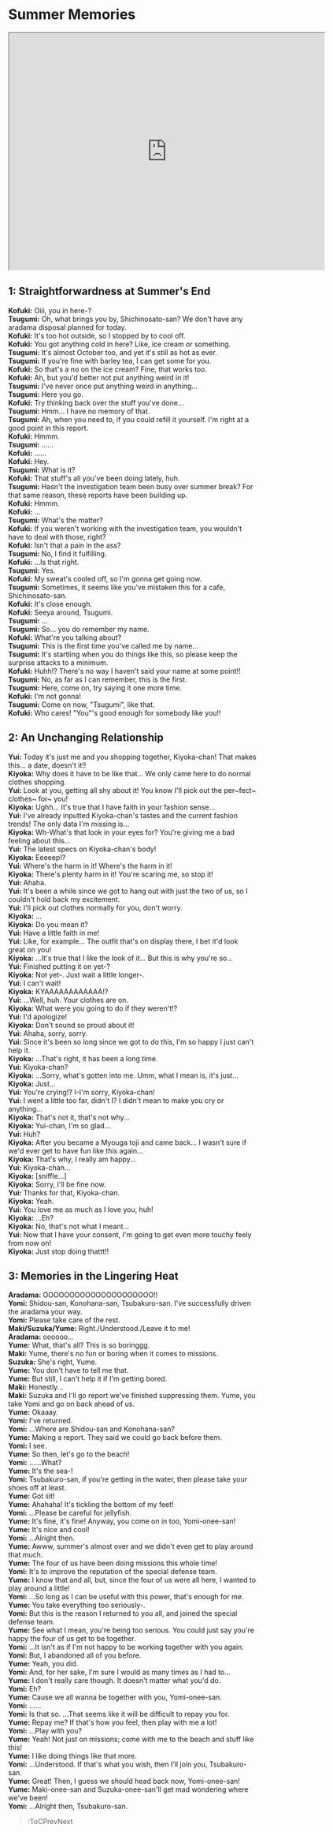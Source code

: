 
Summer Memories
===============
[<iframe width="640" height="480" src="https://www.youtube.com/embed/7q5s6NyENVM"></iframe>](:Iframe)  

## 1: Straightforwardness at Summer's End
**Kofuki:** Oiii, you in here-\?  
**Tsugumi:** Oh, what brings you by, Shichinosato-san\? We don't have any aradama disposal planned for today\.  
**Kofuki:** It's too hot outside, so I stopped by to cool off\.  
**Kofuki:** You got anything cold in here\? Like, ice cream or something\.  
**Tsugumi:** It's almost October too, and yet it's still as hot as ever\.  
**Tsugumi:** If you're fine with barley tea, I can get some for you\.  
**Kofuki:** So that's a no on the ice cream\? Fine, that works too\.  
**Kofuki:** Ah, but you'd better not put anything weird in it\!  
**Tsugumi:** I've never once put anything weird in anything\.\.\.  
**Tsugumi:** Here you go\.  
**Kofuki:** Try thinking back over the stuff you've done\.\.\.  
**Tsugumi:** Hmm\.\.\. I have no memory of that\.  
**Tsugumi:** Ah, when you need to, if you could refill it yourself\. I'm right at a good point in this report\.  
**Kofuki:** Hmmm\.  
**Tsugumi:** \.\.\.\.\.\.  
**Kofuki:** \.\.\.\.\.\.  
**Kofuki:** Hey\.  
**Tsugumi:** What is it\?  
**Kofuki:** That stuff's all you've been doing lately, huh\.  
**Tsugumi:** Hasn't the investigation team been busy over summer break\? For that same reason, these reports have been building up\.  
**Kofuki:** Hmmm\.  
**Kofuki:** \.\.\.  
**Tsugumi:** What's the matter\?  
**Kofuki:** If you weren't working with the investigation team, you wouldn't have to deal with those, right\?  
**Kofuki:** Isn't that a pain in the ass\?  
**Tsugumi:** No, I find it fulfilling\.  
**Kofuki:** \.\.\.Is that right\.  
**Tsugumi:** Yes\.  
**Kofuki:** My sweat's cooled off, so I'm gonna get going now\.  
**Tsugumi:** Sometimes, it seems like you've mistaken this for a cafe, Shichinosato-san\.  
**Kofuki:** It's close enough\.  
**Kofuki:** Seeya around, Tsugumi\.  
**Tsugumi:** \.\.\.  
**Tsugumi:** So\.\.\. you do remember my name\.  
**Kofuki:** What're you talking about\?  
**Tsugumi:** This is the first time you've called me by name\.\.\.  
**Tsugumi:** It's startling when you do things like this, so please keep the surprise attacks to a minimum\.  
**Kofuki:** Huhh\!\? There's no way I haven't said your name at some point\!\!  
**Tsugumi:** No, as far as I can remember, this is the first\.  
**Tsugumi:** Here, come on, try saying it one more time\.  
**Kofuki:** I'm not gonna\!  
**Tsugumi:** Come on now, \"Tsugumi\", like that\.  
**Kofuki:** Who cares\! \"You\"'s good enough for somebody like you\!\!  

## 2: An Unchanging Relationship
**Yui:** Today it's just me and you shopping together, Kiyoka-chan\! That makes this\.\.\. a date, doesn't it\!\!  
**Kiyoka:** Why does it have to be like that\.\.\. We only came here to do normal clothes shopping\.  
**Yui:** Look at you, getting all shy about it\! You know I'll pick out the per\~fect\~ clothes\~ for\~ you\!  
**Kiyoka:** Ughh\.\.\. It's true that I have faith in your fashion sense\.\.\.  
**Yui:** I've already inputted Kiyoka-chan's tastes and the current fashion trends\! The only data I'm missing is\.\.\.  
**Kiyoka:** Wh-What's that look in your eyes for\? You're giving me a bad feeling about this\.\.\.  
**Yui:** The latest specs on Kiyoka-chan's body\!  
**Kiyoka:** Eeeeep\!\?  
**Yui:** Where's the harm in it\! Where's the harm in it\!  
**Kiyoka:** There's plenty harm in it\! You're scaring me, so stop it\!  
**Yui:** Ahaha\.  
**Yui:** It's been a while since we got to hang out with just the two of us, so I couldn't hold back my excitement\.  
**Yui:** I'll pick out clothes normally for you, don't worry\.  
**Kiyoka:** \.\.\.  
**Kiyoka:** Do you mean it\?  
**Yui:** Have a little faith in me\!  
**Yui:** Like, for example\.\.\. The outfit that's on display there, I bet it'd look great on you\!  
**Kiyoka:** \.\.\.It's true that I like the look of it\.\.\. But this is why you're so\.\.\.  
**Yui:** Finished putting it on yet-\?  
**Kiyoka:** Not yet-\. Just wait a little longer-\.  
**Yui:** I can't wait\!  
**Kiyoka:** KYAAAAAAAAAAAA\!\?  
**Yui:** \.\.\.Well, huh\. Your clothes are on\.  
**Kiyoka:** What were you going to do if they weren't\!\?  
**Yui:** I'd apologize\!  
**Kiyoka:** Don't sound so proud about it\!  
**Yui:** Ahaha, sorry, sorry\.  
**Yui:** Since it's been so long since we got to do this, I'm so happy I just can't help it\.  
**Kiyoka:** \.\.\.That's right, it has been a long time\.  
**Yui:** Kiyoka-chan\?  
**Kiyoka:** \.\.\.Sorry, what's gotten into me\. Umm, what I mean is, it's just\.\.\.  
**Kiyoka:** Just\.\.\.  
**Yui:** You're crying\!\? I-I'm sorry, Kiyoka-chan\!  
**Yui:** I went a little too far, didn't I\? I didn't mean to make you cry or anything\.\.\.  
**Kiyoka:** That's not it, that's not why\.\.\.  
**Kiyoka:** Yui-chan, I'm so glad\.\.\.  
**Yui:** Huh\?  
**Kiyoka:** After you became a Myouga toji and came back\.\.\. I wasn't sure if we'd ever get to have fun like this again\.\.\.  
**Kiyoka:** That's why, I really am happy\.\.\.  
**Yui:** Kiyoka-chan\.\.\.  
**Kiyoka:** [sniffle\.\.\.\]  
**Kiyoka:** Sorry, I'll be fine now\.  
**Yui:** Thanks for that, Kiyoka-chan\.  
**Kiyoka:** Yeah\.  
**Yui:** You love me as much as I love you, huh\!  
**Kiyoka:** \.\.\.Eh\?  
**Kiyoka:** No, that's not what I meant\.\.\.  
**Yui:** Now that I have your consent, I'm going to get even more touchy feely from now on\!  
**Kiyoka:** Just stop doing thattt\!\!  

## 3: Memories in the Lingering Heat
**Aradama:** OOOOOOOOOOOOOOOOOOOOO\!\!  
**Yomi:** Shidou-san, Konohana-san, Tsubakuro-san\. I've successfully driven the aradama your way\.  
**Yomi:** Please take care of the rest\.  
**Maki/Suzuka/Yume:** Right\./Understood\./Leave it to me\!  
**Aradama:** oooooo\.\.\.  
**Yume:** What, that's all\? This is so boringgg\.  
**Maki:** Yume, there's no fun or boring when it comes to missions\.  
**Suzuka:** She's right, Yume\.  
**Yume:** You don't have to tell me that\.  
**Yume:** But still, I can't help it if I'm getting bored\.  
**Maki:** Honestly\.\.\.  
**Maki:** Suzuka and I'll go report we've finished suppressing them\. Yume, you take Yomi and go on back ahead of us\.  
**Yume:** Okaaay\.  
**Yomi:** I've returned\.  
**Yomi:** \.\.\.Where are Shidou-san and Konohana-san\?  
**Yume:** Making a report\. They said we could go back before them\.  
**Yomi:** I see\.  
**Yume:** So then, let's go to the beach\!  
**Yomi:** \.\.\.\.\.\.What\?  
**Yume:** It's the sea-\!  
**Yomi:** Tsubakuro-san, if you're getting in the water, then please take your shoes off at least\.  
**Yume:** Got iiit\!  
**Yume:** Ahahaha\! It's tickling the bottom of my feet\!  
**Yomi:** \.\.\.Please be careful for jellyfish\.  
**Yume:** It's fine, it's fine\! Anyway, you come on in too, Yomi-onee-san\!  
**Yume:** It's nice and cool\!  
**Yomi:** \.\.\.Alright then\.  
**Yume:** Awww, summer's almost over and we didn't even get to play around that much\.  
**Yume:** The four of us have been doing missions this whole time\!  
**Yomi:** It's to improve the reputation of the special defense team\.  
**Yume:** I know that and all, but, since the four of us were all here, I wanted to play around a little\!  
**Yomi:** \.\.\.So long as I can be useful with this power, that's enough for me\.  
**Yume:** You take everything too seriously-\.  
**Yomi:** But this is the reason I returned to you all, and joined the special defense team\.  
**Yume:** See what I mean, you're being too serious\. You could just say you're happy the four of us get to be together\.  
**Yomi:** \.\.\.It isn't as if I'm not happy to be working together with you again\.  
**Yomi:** But, I abandoned all of you before\.  
**Yume:** Yeah, you did\.  
**Yomi:** And, for her sake, I'm sure I would as many times as I had to\.\.\.  
**Yume:** I don't really care though\. It doesn't matter what you'd do\.  
**Yomi:** Eh\?  
**Yume:** Cause we all wanna be together with you, Yomi-onee-san\.  
**Yomi:** \.\.\.\.\.\.  
**Yomi:** Is that so\. \.\.\.That seems like it will be difficult to repay you for\.  
**Yume:** Repay me\? If that's how you feel, then play with me a lot\!  
**Yomi:** \.\.\.Play with you\?  
**Yume:** Yeah\! Not just on missions; come with me to the beach and stuff like this\!  
**Yume:** I like doing things like that more\.  
**Yomi:** \.\.\.Understood\. If that's what you wish, then I'll join you, Tsubakuro-san\.  
**Yume:** Great\! Then, I guess we should head back now, Yomi-onee-san\!  
**Yume:** Maki-onee-san and Suzuka-onee-san'll get mad wondering where we've been\!  
**Yomi:** \.\.\.Alright then, Tsubakuro-san\.  
> :ToCPrevNext
